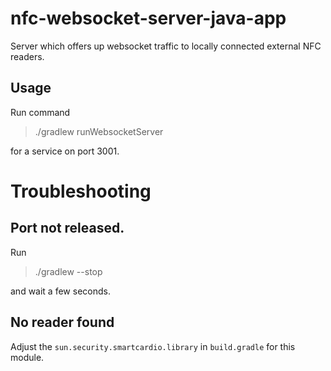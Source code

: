 # nfc-websocket-server-java-app
Server which offers up websocket traffic to locally connected external NFC readers.

## Usage
Run command

> ./gradlew runWebsocketServer

for a service on port 3001.

# Troubleshooting
## Port not released.
Run 

> ./gradlew --stop

and wait a few seconds.

## No reader found
Adjust the `sun.security.smartcardio.library` in `build.gradle` for this module.